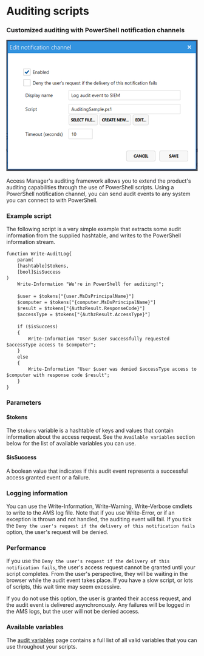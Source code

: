 # Auditing scripts

### Customized auditing with PowerShell notification channels

![](../../.gitbook/assets/ui-page-auditing-powershell-channel.png)

Access Manager's auditing framework allows you to extend the product's auditing capabilities through the use of PowerShell scripts. Using a PowerShell notification channel, you can send audit events to any system you can connect to with PowerShell.

### Example script

The following script is a very simple example that extracts some audit information from the supplied hashtable, and writes to the PowerShell information stream.

```
function Write-AuditLog{
    param(
    [hashtable]$tokens,
    [bool]$isSuccess
)
    Write-Information "We're in PowerShell for auditing!";

    $user = $tokens["{user.MsDsPrincipalName}"]
    $computer = $tokens["{computer.MsDsPrincipalName}"]
    $result = $tokens["{AuthzResult.ResponseCode}"]
    $accessType = $tokens["{AuthzResult.AccessType}"]

    if ($isSuccess)
    {
        Write-Information "User $user successfully requested $accessType access to $computer";
    }
    else
    {
        Write-Information "User $user was denied $accessType access to $computer with response code $result";
    }
}
```

### Parameters

#### $tokens

The `$tokens` variable is a hashtable of keys and values that contain information about the access request. See the `Available variables` section below for the list of available variables you can use.

#### $isSuccess

A boolean value that indicates if this audit event represents a successful access granted event or a failure.

### Logging information

You can use the Write-Information, Write-Warning, Write-Verbose cmdlets to write to the AMS log file. Note that if you use Write-Error, or if an exception is thrown and not handled, the auditing event will fail. If you tick the `Deny the user's request if the delivery of this notification fails` option, the user's request will be denied.

### Performance

If you use the `Deny the user's request if the delivery of this notification fails`, the user's access request cannot be granted until your script completes. From the user's perspective, they will be waiting in the browser while the audit event takes place. If you have a slow script, or lots of scripts, this wait time may seem excessive.

If you do not use this option, the user is granted their access request, and the audit event is delivered asynchronously. Any failures will be logged in the AMS logs, but the user will not be denied access.

### Available variables

The [audit variables](audit-variables.md) page contains a full list of all valid variables that you can use throughout your scripts.
